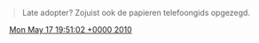 > Late adopter? Zojuist ook de papieren telefoongids opgezegd\.

<img src="../../media/tweet.ico" width="12" /> [Mon May 17 19:51:02 +0000 2010](https://twitter.com/DromerDenker/status/14179984869)